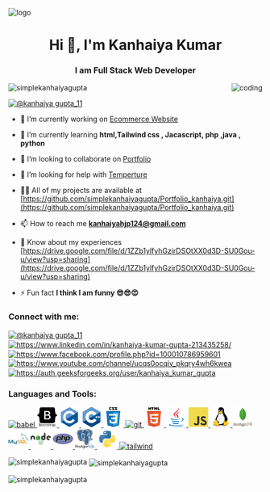 ![logo](https://logo.com/image-cdn/images/kts928pd/production/3b1f6d4cd7e64a6dc0b90b765fd3b1ca90abf0e3-731x731.png?w=1080&q=72) 
 <h1 align="center">Hi 👋, I'm Kanhaiya Kumar</h1>
<h3 align="center">I am Full Stack Web Developer</h3>
<img align="right" alt="coding" src="https://gifdb.com/images/high/animated-chock-coding-c78f6elj32sfoi8q.gif">
<p align="left"> <img src="https://komarev.com/ghpvc/?username=simplekanhaiyagupta&label=Profile%20views&color=0e75b6&style=flat" alt="simplekanhaiyagupta" /> </p>

<p align="left"> <a href="https://twitter.com/@kanhaiya gupta_11" target="blank"><img src="https://img.shields.io/twitter/follow/@kanhaiya gupta_11?logo=twitter&style=for-the-badge" alt="@kanhaiya gupta_11" /></a> </p>

- 🔭 I’m currently working on [Ecommerce Website](https://github.com/simplekanhaiyagupta/E-Commerce.git)

- 🌱 I’m currently learning **html,Tailwind css , Jacascript, php ,java , python**

- 👯 I’m looking to collaborate on [Portfolio](https://github.com/simplekanhaiyagupta/Portfolio_kanhaiya.git)

- 🤝 I’m looking for help with [Temperture](Tempreture_co)

- 👨‍💻 All of my projects are available at [https://github.com/simplekanhaiyagupta/Portfolio_kanhaiya.git](https://github.com/simplekanhaiyagupta/Portfolio_kanhaiya.git)

- 📫 How to reach me **kanhaiyahjp124@gmail.com**

- 📄 Know about my experiences [https://drive.google.com/file/d/1ZZb1ylfyhGzirDSOtXX0d3D-SU0Gou-u/view?usp=sharing](https://drive.google.com/file/d/1ZZb1ylfyhGzirDSOtXX0d3D-SU0Gou-u/view?usp=sharing)

- ⚡ Fun fact **I think I am funny 😎😎😍**

<h3 align="left">Connect with me:</h3>
<p align="left">
<a href="https://twitter.com/@kanhaiya gupta_11" target="blank"><img align="center" src="https://raw.githubusercontent.com/rahuldkjain/github-profile-readme-generator/master/src/images/icons/Social/twitter.svg" alt="@kanhaiya gupta_11" height="30" width="40" /></a>
<a href="https://linkedin.com/in/https://www.linkedin.com/in/kanhaiya-kumar-gupta-213435258/" target="blank"><img align="center" src="https://raw.githubusercontent.com/rahuldkjain/github-profile-readme-generator/master/src/images/icons/Social/linked-in-alt.svg" alt="https://www.linkedin.com/in/kanhaiya-kumar-gupta-213435258/" height="30" width="40" /></a>
<a href="https://fb.com/https://www.facebook.com/profile.php?id=100010786959601" target="blank"><img align="center" src="https://raw.githubusercontent.com/rahuldkjain/github-profile-readme-generator/master/src/images/icons/Social/facebook.svg" alt="https://www.facebook.com/profile.php?id=100010786959601" height="30" width="40" /></a>
<a href="https://www.youtube.com/c/https://www.youtube.com/channel/ucqs0ocqiv_pkqry4wh6kwea" target="blank"><img align="center" src="https://raw.githubusercontent.com/rahuldkjain/github-profile-readme-generator/master/src/images/icons/Social/youtube.svg" alt="https://www.youtube.com/channel/ucqs0ocqiv_pkqry4wh6kwea" height="30" width="40" /></a>
<a href="https://auth.geeksforgeeks.org/user/https://auth.geeksforgeeks.org/user/kanhaiya_kumar_gupta" target="blank"><img align="center" src="https://raw.githubusercontent.com/rahuldkjain/github-profile-readme-generator/master/src/images/icons/Social/geeks-for-geeks.svg" alt="https://auth.geeksforgeeks.org/user/kanhaiya_kumar_gupta" height="30" width="40" /></a>
</p>

<h3 align="left">Languages and Tools:</h3>
<p align="left"> <a href="https://babeljs.io/" target="_blank" rel="noreferrer"> <img src="https://www.vectorlogo.zone/logos/babeljs/babeljs-icon.svg" alt="babel" width="40" height="40"/> </a> <a href="https://getbootstrap.com" target="_blank" rel="noreferrer"> <img src="https://raw.githubusercontent.com/devicons/devicon/master/icons/bootstrap/bootstrap-plain-wordmark.svg" alt="bootstrap" width="40" height="40"/> </a> <a href="https://www.cprogramming.com/" target="_blank" rel="noreferrer"> <img src="https://raw.githubusercontent.com/devicons/devicon/master/icons/c/c-original.svg" alt="c" width="40" height="40"/> </a> <a href="https://www.w3schools.com/cpp/" target="_blank" rel="noreferrer"> <img src="https://raw.githubusercontent.com/devicons/devicon/master/icons/cplusplus/cplusplus-original.svg" alt="cplusplus" width="40" height="40"/> </a> <a href="https://www.w3schools.com/css/" target="_blank" rel="noreferrer"> <img src="https://raw.githubusercontent.com/devicons/devicon/master/icons/css3/css3-original-wordmark.svg" alt="css3" width="40" height="40"/> </a> <a href="https://git-scm.com/" target="_blank" rel="noreferrer"> <img src="https://www.vectorlogo.zone/logos/git-scm/git-scm-icon.svg" alt="git" width="40" height="40"/> </a> <a href="https://www.w3.org/html/" target="_blank" rel="noreferrer"> <img src="https://raw.githubusercontent.com/devicons/devicon/master/icons/html5/html5-original-wordmark.svg" alt="html5" width="40" height="40"/> </a> <a href="https://www.java.com" target="_blank" rel="noreferrer"> <img src="https://raw.githubusercontent.com/devicons/devicon/master/icons/java/java-original.svg" alt="java" width="40" height="40"/> </a> <a href="https://developer.mozilla.org/en-US/docs/Web/JavaScript" target="_blank" rel="noreferrer"> <img src="https://raw.githubusercontent.com/devicons/devicon/master/icons/javascript/javascript-original.svg" alt="javascript" width="40" height="40"/> </a> <a href="https://www.linux.org/" target="_blank" rel="noreferrer"> <img src="https://raw.githubusercontent.com/devicons/devicon/master/icons/linux/linux-original.svg" alt="linux" width="40" height="40"/> </a> <a href="https://www.mongodb.com/" target="_blank" rel="noreferrer"> <img src="https://raw.githubusercontent.com/devicons/devicon/master/icons/mongodb/mongodb-original-wordmark.svg" alt="mongodb" width="40" height="40"/> </a> <a href="https://www.mysql.com/" target="_blank" rel="noreferrer"> <img src="https://raw.githubusercontent.com/devicons/devicon/master/icons/mysql/mysql-original-wordmark.svg" alt="mysql" width="40" height="40"/> </a> <a href="https://nodejs.org" target="_blank" rel="noreferrer"> <img src="https://raw.githubusercontent.com/devicons/devicon/master/icons/nodejs/nodejs-original-wordmark.svg" alt="nodejs" width="40" height="40"/> </a> <a href="https://www.php.net" target="_blank" rel="noreferrer"> <img src="https://raw.githubusercontent.com/devicons/devicon/master/icons/php/php-original.svg" alt="php" width="40" height="40"/> </a> <a href="https://www.postgresql.org" target="_blank" rel="noreferrer"> <img src="https://raw.githubusercontent.com/devicons/devicon/master/icons/postgresql/postgresql-original-wordmark.svg" alt="postgresql" width="40" height="40"/> </a> <a href="https://www.python.org" target="_blank" rel="noreferrer"> <img src="https://raw.githubusercontent.com/devicons/devicon/master/icons/python/python-original.svg" alt="python" width="40" height="40"/> </a> <a href="https://tailwindcss.com/" target="_blank" rel="noreferrer"> <img src="https://www.vectorlogo.zone/logos/tailwindcss/tailwindcss-icon.svg" alt="tailwind" width="40" height="40"/> </a> </p>

<p><img align="left" src="https://github-readme-stats.vercel.app/api/top-langs?username=simplekanhaiyagupta&show_icons=true&locale=en&layout=compact" alt="simplekanhaiyagupta" /></p>

<p>&nbsp;<img align="center" src="https://github-readme-stats.vercel.app/api?username=simplekanhaiyagupta&show_icons=true&locale=en" alt="simplekanhaiyagupta" /></p>

<p><img align="center" src="https://github-readme-streak-stats.herokuapp.com/?user=simplekanhaiyagupta&" alt="simplekanhaiyagupta" /></p>
